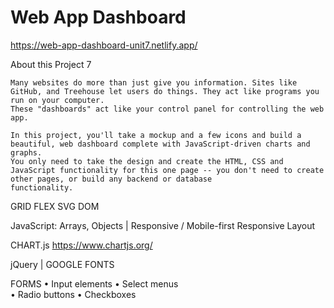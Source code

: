 # Web App Dashboard
https://web-app-dashboard-unit7.netlify.app/

About this Project 7

    Many websites do more than just give you information. Sites like GitHub, and Treehouse let users do things. They act like programs you run on your computer. 
    These "dashboards" act like your control panel for controlling the web app.

    In this project, you'll take a mockup and a few icons and build a beautiful, web dashboard complete with JavaScript-driven charts and graphs. 
    You only need to take the design and create the HTML, CSS and JavaScript functionality for this one page -- you don't need to create other pages, or build any backend or database                     functionality.

GRID    FLEX    SVG     DOM

JavaScript: Arrays, Objects  |   Responsive / Mobile-first Responsive Layout 

CHART.js https://www.chartjs.org/

jQuery    |      GOOGLE FONTS

FORMS
•	Input elements
•	Select menus	
•	Radio buttons
•	Checkboxes

